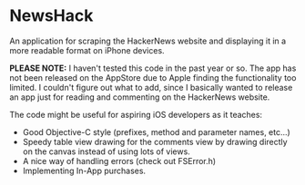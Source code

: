 NewsHack
========

An application for scraping the HackerNews website and displaying it in a more readable format on iPhone devices.

**PLEASE NOTE:** I haven't tested this code in the past year or so. The app has not been released on the AppStore due to Apple finding the functionality too limited. I couldn't figure out what to add, since I basically wanted to release an app just for reading and commenting on the HackerNews website.

The code might be useful for aspiring iOS developers as it teaches:
- Good Objective-C style (prefixes, method and parameter names, etc...)
- Speedy table view drawing for the comments view by drawing directly on the canvas instead of using lots of views.
- A nice way of handling errors (check out FSError.h)
- Implementing In-App purchases.